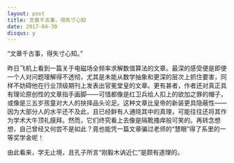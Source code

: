 ```yaml
---
layout: post
title: 文章千古事，得失寸心知
date: 2017-04-30
disqus: y
---
```


“文章千古事，得失寸心知。”

昨日飞机上看到一篇关于电磁场全频率求解数值算法的文章。最深的感受便是即便一个人对问题理解得不透彻，尤其是未能从数学抽象和更深的层次上抓住要害，同样不妨碍他在行业顶级期刊上发表出官冕堂皇的文章。更有甚者，作者还对真正具有理论原创性的文章指手画脚——可惜都像是红卫兵给人扣上的欲加之罪的帽子，或像是三五岁孩童对大人的抉择品头论足。这种文章比皇帝的新装更具隐蔽性——因为大部分人的水平还不及此，且已经鲜有人通晓其中的真理，可能往往还将其作为学术大牛顶礼膜拜。然而，它们终究看上去像是隔靴搔痒般可笑的。再转念想想，自己曾经又何尝不是如此？竟也能凭一篇文章骗过老师的“慧眼”得了系里的一等奖学金呢！

由此看来，学无止境，且孔子所言“刚毅木讷近仁”是颇有道理的。
